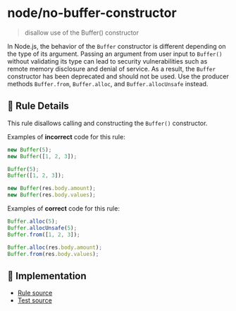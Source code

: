 # node/no-buffer-constructor
> disallow use of the Buffer() constructor

In Node.js, the behavior of the `Buffer` constructor is different depending on the type of its argument. Passing an argument from user input to `Buffer()` without validating its type can lead to security vulnerabilities such as remote memory disclosure and denial of service. As a result, the `Buffer` constructor has been deprecated and should not be used. Use the producer methods `Buffer.from`, `Buffer.alloc`, and `Buffer.allocUnsafe` instead.

## 📖 Rule Details

This rule disallows calling and constructing the `Buffer()` constructor.

Examples of **incorrect** code for this rule:

```js
new Buffer(5);
new Buffer([1, 2, 3]);

Buffer(5);
Buffer([1, 2, 3]);

new Buffer(res.body.amount);
new Buffer(res.body.values);
```

Examples of **correct** code for this rule:

```js
Buffer.alloc(5);
Buffer.allocUnsafe(5);
Buffer.from([1, 2, 3]);

Buffer.alloc(res.body.amount);
Buffer.from(res.body.values);
```

## 🔎 Implementation

- [Rule source](../../lib/rules/no-buffer-constructor.js)
- [Test source](../../tests/lib/rules/no-buffer-constructor.js)
